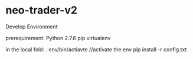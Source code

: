 # neo-trader-v2

Develop Environment

prerequirement:
Python 2.7.6
pip
virtualenv

in the local fold:
. env/bin/actiavte                                        //activate the env
pip install -r config.txt
